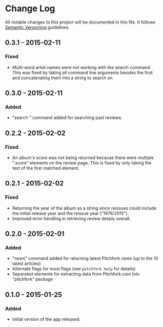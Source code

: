 # Change Log
All notable changes to this project will be documented in this file. It follows [Semantic Versioning](http://semver.org) guidelines. 

## 0.3.1 - 2015-02-11
### Fixed
- Multi-word artist names were not working with the search command. This was fixed by taking all command line arguments besides the first and concatenating them into a string to search on.  

## 0.3.0 - 2015-02-11
### Added
- "search <artist name>" command added for searching past reviews.  

## 0.2.2 - 2015-02-02
### Fixed
- An album's score was not being returned because there were multiple ".score" elements on the review page. This is fixed by only taking the text of the first matched element.

## 0.2.1 - 2015-02-02
### Fixed
- Returning the year of the album as a string since reissues could include the initial release year and the reissue year ("1976/2015").
- Improved error handling in retrieving review details overall.

## 0.2.0 - 2015-02-01
### Added
- "news" command  added for returning latest Pitchfork news (up to the 10 latest articles)
- Alternate flags for most flags (see `pitchfork help` for details)
- Separated elements for extracting data from Pitchfork.com into "pitchfork" package

## 0.1.0 - 2015-01-25
### Added
- Initial version of the app released.
